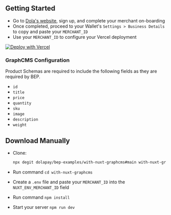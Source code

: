 ## Getting Started

- Go to [Dola's website](https://dola.me/), sign up, and complete your merchant on-boarding
- Once completed, proceed to your Wallet's `Settings > Business Details` to copy and paste your `MERCHANT_ID`
- Use your `MERCHANT_ID` to configure your Vercel deployment

[![Deploy with Vercel](https://vercel.com/button)](https://vercel.com/new/git/external?repository-url=https%3A%2F%2Fgithub.com%2Fdolapay%2Fbep-examples%2Ftree%2Fmain%2Fwith-nuxt-graphcms&env=NUXT_ENV_MERCHANT_ID&envDescription=Your%20Merchant%20ID&envLink=https%3A%2F%2Fgithub.com%2Fdolapay%2Fbep-examples%2Ftree%2Fmain%2Fwith-nuxt-graphcms%23getting-started)

### GraphCMS Configuration

Product Schemas are required to include the following fields as they are required by BEP.

- `id`
- `title`
- `price`
- `quantity`
- `sku`
- `image`
- `description`
- `weight`

## Download Manually

- Clone:

  ```bash
  npx degit dolapay/bep-examples/with-nuxt-graphcms#main with-nuxt-graphcms
  ```

- Run command `cd with-nuxt-graphcms`
- Create a `.env` file and paste your `MERCHANT_ID` into the `NUXT_ENV_MERCHANT_ID` field
- Run command `npm install`
- Start your server `npm run dev`
